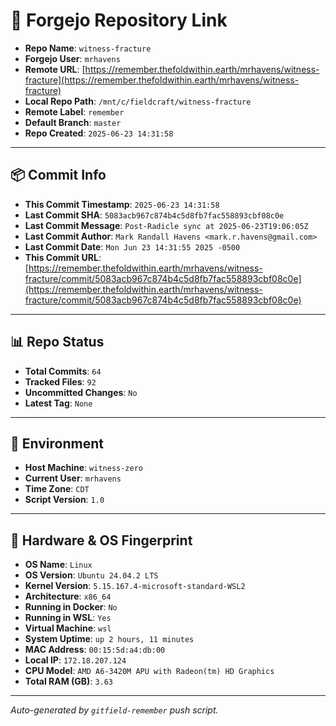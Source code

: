 # 🔗 Forgejo Repository Link

- **Repo Name**: `witness-fracture`
- **Forgejo User**: `mrhavens`
- **Remote URL**: [https://remember.thefoldwithin.earth/mrhavens/witness-fracture](https://remember.thefoldwithin.earth/mrhavens/witness-fracture)
- **Local Repo Path**: `/mnt/c/fieldcraft/witness-fracture`
- **Remote Label**: `remember`
- **Default Branch**: `master`
- **Repo Created**: `2025-06-23 14:31:58`

---

## 📦 Commit Info

- **This Commit Timestamp**: `2025-06-23 14:31:58`
- **Last Commit SHA**: `5083acb967c874b4c5d8fb7fac558893cbf08c0e`
- **Last Commit Message**: `Post-Radicle sync at 2025-06-23T19:06:05Z`
- **Last Commit Author**: `Mark Randall Havens <mark.r.havens@gmail.com>`
- **Last Commit Date**: `Mon Jun 23 14:31:55 2025 -0500`
- **This Commit URL**: [https://remember.thefoldwithin.earth/mrhavens/witness-fracture/commit/5083acb967c874b4c5d8fb7fac558893cbf08c0e](https://remember.thefoldwithin.earth/mrhavens/witness-fracture/commit/5083acb967c874b4c5d8fb7fac558893cbf08c0e)

---

## 📊 Repo Status

- **Total Commits**: `64`
- **Tracked Files**: `92`
- **Uncommitted Changes**: `No`
- **Latest Tag**: `None`

---

## 🧭 Environment

- **Host Machine**: `witness-zero`
- **Current User**: `mrhavens`
- **Time Zone**: `CDT`
- **Script Version**: `1.0`

---

## 🧬 Hardware & OS Fingerprint

- **OS Name**: `Linux`
- **OS Version**: `Ubuntu 24.04.2 LTS`
- **Kernel Version**: `5.15.167.4-microsoft-standard-WSL2`
- **Architecture**: `x86_64`
- **Running in Docker**: `No`
- **Running in WSL**: `Yes`
- **Virtual Machine**: `wsl`
- **System Uptime**: `up 2 hours, 11 minutes`
- **MAC Address**: `00:15:5d:a4:db:00`
- **Local IP**: `172.18.207.124`
- **CPU Model**: `AMD A6-3420M APU with Radeon(tm) HD Graphics`
- **Total RAM (GB)**: `3.63`

---

_Auto-generated by `gitfield-remember` push script._
